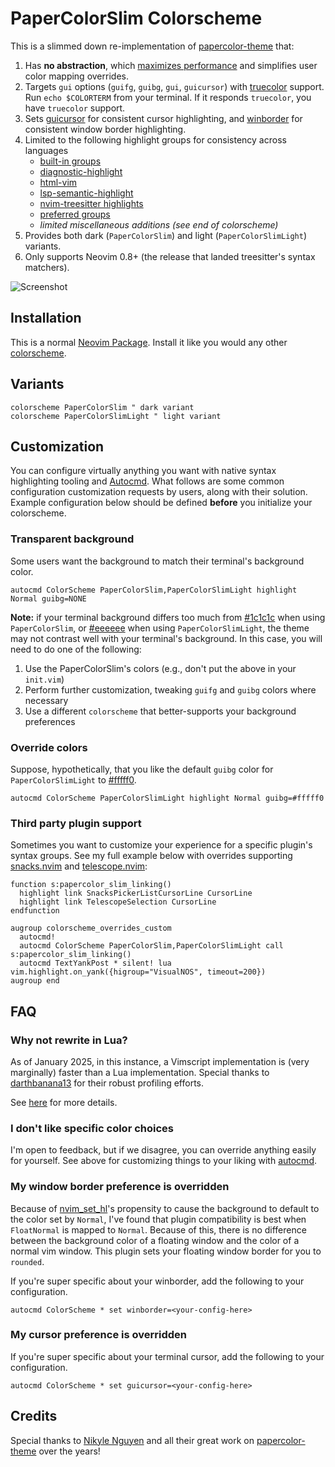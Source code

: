 # PaperColorSlim Colorscheme

This is a slimmed down re-implementation of [papercolor-theme] that:

1. Has **no abstraction**, which [maximizes performance] and simplifies user color mapping overrides.
2. Targets `gui` options (`guifg`, `guibg`, `gui`, `guicursor`) with [truecolor] support. Run `echo $COLORTERM` from your terminal. If it responds `truecolor`, you have `truecolor` support.
3. Sets [guicursor] for consistent cursor highlighting, and [winborder] for consistent window border highlighting.
4. Limited to the following highlight groups for consistency across languages
   - [built-in groups]
   - [diagnostic-highlight]
   - [html-vim]
   - [lsp-semantic-highlight]
   - [nvim-treesitter highlights]
   - [preferred groups]
   - _limited miscellaneous additions (see end of colorscheme)_
5. Provides both dark (`PaperColorSlim`) and light (`PaperColorSlimLight`) variants.
6. Only supports Neovim 0.8+ (the release that landed treesitter's syntax matchers).

![Screenshot](./img/screenshot.png)

## Installation

This is a normal [Neovim Package]. Install it like you would any other [colorscheme].

## Variants

```vim
colorscheme PaperColorSlim " dark variant
colorscheme PaperColorSlimLight " light variant
```

## Customization

You can configure virtually anything you want with native syntax highlighting tooling and [Autocmd]. What follows are some common configuration customization requests by users, along with their solution. Example configuration below should be defined **before** you initialize your colorscheme.

### Transparent background

Some users want the background to match their terminal's background color.

```vim
autocmd ColorScheme PaperColorSlim,PaperColorSlimLight highlight Normal guibg=NONE
```

**Note:** if your terminal background differs too much from [#1c1c1c](https://www.color-hex.com/color/1c1c1c) when using `PaperColorSlim`, or [#eeeeee](https://www.color-hex.com/color/eeeeee) when using `PaperColorSlimLight`, the theme may not contrast well with your terminal's background. In this case, you will need to do one of the following:

1. Use the PaperColorSlim's colors (e.g., don't put the above in your `init.vim`)
2. Perform further customization, tweaking `guifg` and `guibg` colors where necessary
3. Use a different `colorscheme` that better-supports your background preferences

### Override colors

Suppose, hypothetically, that you like the default `guibg` color for `PaperColorSlimLight` to [#fffff0](https://www.color-hex.com/color/fffff0).

```vim
autocmd ColorScheme PaperColorSlimLight highlight Normal guibg=#fffff0
```

### Third party plugin support

Sometimes you want to customize your experience for a specific plugin's syntax groups. See my full example below with overrides supporting [snacks.nvim] and [telescope.nvim]:

```vim
function s:papercolor_slim_linking()
  highlight link SnacksPickerListCursorLine CursorLine
  highlight link TelescopeSelection CursorLine
endfunction

augroup colorscheme_overrides_custom
  autocmd!
  autocmd ColorScheme PaperColorSlim,PaperColorSlimLight call s:papercolor_slim_linking()
  autocmd TextYankPost * silent! lua vim.highlight.on_yank({higroup="VisualNOS", timeout=200})
augroup end
```

## FAQ

### Why not rewrite in Lua?

As of January 2025, in this instance, a Vimscript implementation is (very marginally) faster than a Lua implementation. Special thanks to [darthbanana13] for their robust profiling efforts.

See [here](https://github.com/pappasam/papercolor-theme-slim/issues/8) for more details.

### I don't like specific color choices

I'm open to feedback, but if we disagree, you can override anything easily for yourself. See above for customizing things to your liking with [autocmd].

### My window border preference is overridden

Because of [nvim_set_hl](<https://neovim.io/doc/user/api.html#nvim_set_hl()>)'s propensity to cause the background to default to the color set by `Normal`, I've found that plugin compatibility is best when `FloatNormal` is mapped to `Normal`. Because of this, there is no difference between the background color of a floating window and the color of a normal vim window. This plugin sets your floating window border for you to `rounded`.

If you're super specific about your winborder, add the following to your configuration.

```vim
autocmd ColorScheme * set winborder=<your-config-here>
```

### My cursor preference is overridden

If you're super specific about your terminal cursor, add the following to your configuration.

```vim
autocmd ColorScheme * set guicursor=<your-config-here>
```

## Credits

Special thanks to [Nikyle Nguyen] and all their great work on [papercolor-theme] over the years!

[Autocmd]: https://neovim.io/doc/user/autocmd.html
[Neovim Package]: https://neovim.io/doc/user/usr_05.html#_adding-a-package
[Nikyle Nguyen]: https://github.com/NLKNguyen
[built-in groups]: https://neovim.io/doc/user/syntax.html#highlight-default
[colorscheme]: https://neovim.io/doc/user/usr_06.html#%3Asyn-default-override
[darthbanana13]: https://github.com/darthbanana13
[diagnostic-highlight]: https://neovim.io/doc/user/diagnostic.html#_highlights
[guicursor]: https://neovim.io/doc/user/options.html#'guicursor'
[html-vim]: https://neovim.io/doc/user/syntax.html#html.vim
[lsp-semantic-highlight]: https://neovim.io/doc/user/lsp.html#_lsp-semantic-highlights
[maximizes performance]: https://www.reddit.com/r/vim/comments/gc05k1/why_are_colorschemes_so_slow_to_load/
[nvim-treesitter highlights]: https://github.com/nvim-treesitter/nvim-treesitter/blob/master/CONTRIBUTING.md#highlights
[nvim-treesitter]: https://github.com/nvim-treesitter/nvim-treesitter
[papercolor-theme]: https://github.com/NLKNguyen/papercolor-theme
[preferred groups]: https://neovim.io/doc/user/syntax.html#group-name
[snacks.nvim]: https://github.com/folke/snacks.nvim
[telescope.nvim]: https://github.com/nvim-telescope/telescope.nvim
[truecolor]: https://gist.github.com/sindresorhus/bed863fb8bedf023b833c88c322e44f9
[winborder]: https://neovim.io/doc/user/options.html#'winborder'
